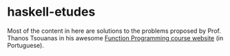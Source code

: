 # haskell-etudes

Most of the content in here are solutions to the problems proposed by Prof. Thanos Tsouanas
in his awesome [Function Programming course website](https://tsouanas.org/teaching/fun/2019.2/)
(in Portuguese).
